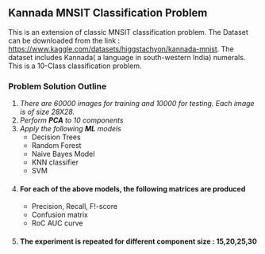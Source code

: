## Kannada MNSIT Classification Problem ##
This is an extension of classic MNSIT classification problem. The Dataset can be downloaded from the link : https://www.kaggle.com/datasets/higgstachyon/kannada-mnist. The dataset includes Kannada( a language in south-western India) numerals. This is a 10-Class classification problem.

### Problem Solution Outline ###
 1. *There are 60000 images for training and 10000 for testing. Each image is of size 28X28.*
 2. *Perform **PCA** to 10 components*
 3. *Apply the following **ML** models*
    - Decision Trees
    - Random Forest
    - Naive Bayes Model
    - KNN classifier
    - SVM
4. #### For each of the above models, the following matrices are produced ####
   - Precision, Recall, F!-score
   - Confusion matrix
   - RoC AUC curve   
5. #### The experiment is repeated for different component size : 15,20,25,30 ####
